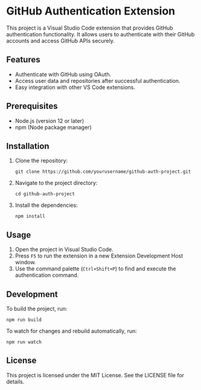 # GitHub Authentication Extension

This project is a Visual Studio Code extension that provides GitHub authentication functionality. It allows users to authenticate with their GitHub accounts and access GitHub APIs securely.

## Features

- Authenticate with GitHub using OAuth.
- Access user data and repositories after successful authentication.
- Easy integration with other VS Code extensions.

## Prerequisites

- Node.js (version 12 or later)
- npm (Node package manager)

## Installation

1. Clone the repository:

   ```
   git clone https://github.com/yourusername/github-auth-project.git
   ```

2. Navigate to the project directory:

   ```
   cd github-auth-project
   ```

3. Install the dependencies:

   ```
   npm install
   ```

## Usage

1. Open the project in Visual Studio Code.
2. Press `F5` to run the extension in a new Extension Development Host window.
3. Use the command palette (`Ctrl+Shift+P`) to find and execute the authentication command.

## Development

To build the project, run:

```
npm run build
```

To watch for changes and rebuild automatically, run:

```
npm run watch
```

## License

This project is licensed under the MIT License. See the LICENSE file for details.